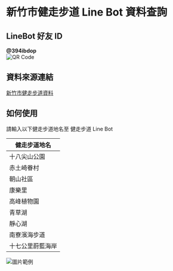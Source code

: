 # 新竹市健走步道 Line Bot 資料查詢

## LineBot 好友 ID

**@394ibdop**  
![QR Code](https://i.ibb.co/3dP3PS6/394ibdop.png)

## 資料來源連結

[新竹市健走步道資料](https://odws.hccg.gov.tw/001/Upload/25/opendataback/9059/710/8fcdb49e-1e26-4eca-8221-200a0cc932d8.json)

## 如何使用

請輸入以下健走步道地名至 健走步道 Line Bot

| 健走步道地名     |
| ---------------- |
| 十八尖山公園     |
| 赤土崎眷村       |
| 朝山社區         |
| 康樂里           |
| 高峰植物園       |
| 青草湖           |
| 靜心湖           |
| 南寮濱海步道     |
| 十七公里蔚藍海岸 |

![圖片範例](https://i.imgur.com/Ng2tZAn.png"圖片範例")
